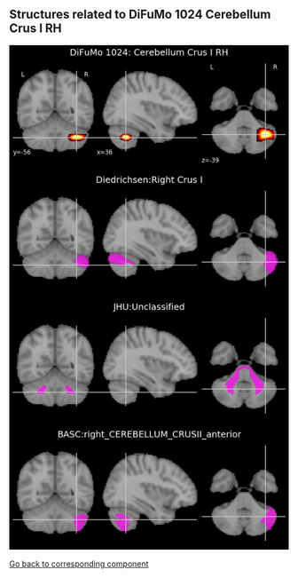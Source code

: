 


## Structures related to DiFuMo 1024 Cerebellum Crus I RH

![985](985.jpg "Structures related to DiFuMo 1024 Cerebellum Crus I RH")

[Go back to corresponding component](https://parietal-inria.github.io/DiFuMo/1024/html/985.html)